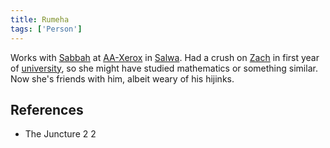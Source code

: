 ```yaml
---
title: Rumeha
tags: ['Person']
---
```

Works with [Sabbah](/_wiki/sabbah.md) at [AA-Xerox](/_wiki/aa-xerox.md) in [Salwa](/_wiki/salwa.md). Had a crush on [Zach](/_wiki/zach.md) in first year of [university](/_wiki/salwa-university.md), so she might have studied mathematics or something similar. Now she's friends with him, albeit weary of his hijinks.

## References
- The Juncture 2
2
